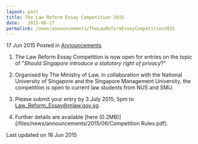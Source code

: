 ```yaml
---
layout: post
title: The Law Reform Essay Competition 2015
date:   2015-06-17
permalink: /news/announcements/TheLawReformEssayCompetition2015
---
```


17 Jun 2015 Posted in [Announcements](/news/announcements)



1. The Law Reform Essay Competition is now open for entries on the topic of "*Should Singapore introduce a statutory right of privacy*?”

2. Organised by The Ministry of Law, in collaboration with the National University of Singapore and the Singapore Management University, the competition is open to current law students from NUS and SMU. 

3. Please submit your entry by 3 July 2015, 5pm to [Law_Reform_Essay@mlaw.gov.sg](mailto:Law_Reform_Essay@mlaw.gov.sg). 


4. Further details are available [here (0.2MB)](/files/news/announcements/2015/06/Competition Rules.pdf).

<p class="right-side-updated">Last updated on 18 Jun 2015</p> 

